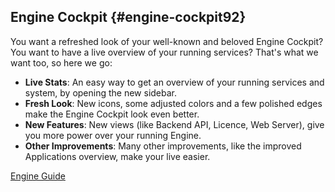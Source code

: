 ## Engine Cockpit {#engine-cockpit92}

You want a refreshed look of your well-known and beloved Engine Cockpit? You
want to have a live overview of your running services? That's what we want too,
so here we go:

- __Live Stats__: An easy way to get an overview of your running services and
  system, by opening the new sidebar.
- __Fresh Look__: New icons, some adjusted colors and a few polished edges make
  the Engine Cockpit look even better.
- __New Features__: New views (like Backend API, Licence, Web Server), give you
  more power over your running Engine.
- __Other Improvements__: Many other improvements, like the improved
  Applications overview, make your live easier.

<div class="short-links">
	<a href="${docBaseUrl}/engine-guide/tool-reference/engine-cockpit/index.html"
		target="_blank" rel="noopener noreferrer">
		<i class="si si-book"></i> Engine Guide
	</a>
</div>
